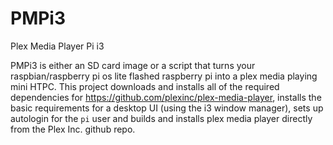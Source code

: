 # PMPi3
Plex Media Player Pi i3

PMPi3 is either an SD card image or a script that turns your raspbian/raspberry pi os lite flashed raspberry pi into a plex media playing mini HTPC.
This project downloads and installs all of the required dependencies for https://github.com/plexinc/plex-media-player, installs the basic requirements for a desktop UI (using the i3 window manager), sets up autologin for the `pi` user and builds and installs plex media player directly from the Plex Inc. github repo. 
